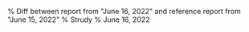 % Diff between report from "June 16, 2022" and reference report from "June 15, 2022"
% Strudy
% June 16, 2022


